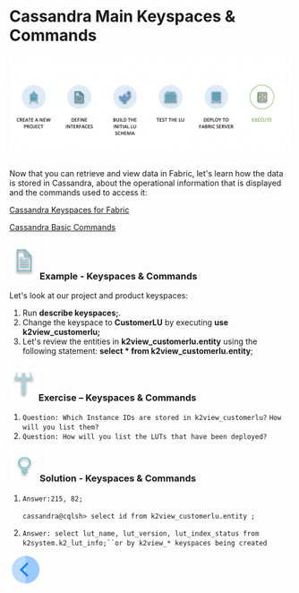# Cassandra Main Keyspaces & Commands 

### ![](/academy/Training_Level_1/04_fabric_runtime/images/fabric_execute_04.png)

Now that you can retrieve and view data in Fabric, let's learn how the data is stored in Cassandra, about the operational information that is displayed and the commands used to access it:

[Cassandra Keyspaces for Fabric](/articles/02_fabric_architecture/06_cassandra_keyspaces_for_fabric.md)

[Cassandra Basic Commands](/articles/02_fabric_architecture/07_cassandra_basic_commands.md)

### ![](/academy/Training_Level_1/03_fabric_basic_LU/images/example.png)Example - Keyspaces & Commands

 Let's look at our project and product keyspaces:

1. Run **describe keyspaces;**.
2. Change the keyspace to **CustomerLU**  by executing **use k2view_customerlu;**
3. Let's review the entities in **k2view_customerlu.entity** using the following statement: **select * from k2view_customerlu.entity**;

### ![](/academy/Training_Level_1/03_fabric_basic_LU/images/Exercise.png)Exercise – Keyspaces & Commands

1. `Question: Which Instance IDs are stored in k2view_customerlu?` `How will you list them?`
2. `Question: How will you list the LUTs that have been deployed?`

### ![](/academy/Training_Level_1/03_fabric_basic_LU/images/Solution.png)Solution - Keyspaces & Commands

1. `Answer:215, 82;` 

   `cassandra@cqlsh> select id from k2view_customerlu.entity ;` 

   

2. `Answer: select lut_name, lut_version, lut_index_status from k2system.k2_lut_info;``or by k2view_* keyspaces being created`



 [![Previous](/articles/images/Previous.png)](/academy/Training_Level_1/04_fabric_runtime/04_fabric_basic_commands.md) 
